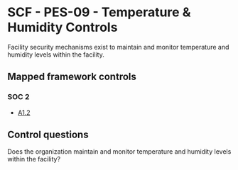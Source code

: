 # SCF - PES-09 - Temperature & Humidity Controls
Facility security mechanisms exist to maintain and monitor temperature and humidity levels within the facility.
## Mapped framework controls
### SOC 2
- [A1.2](../soc2/a12.md)
  
## Control questions
Does the organization maintain and monitor temperature and humidity levels within the facility?
  